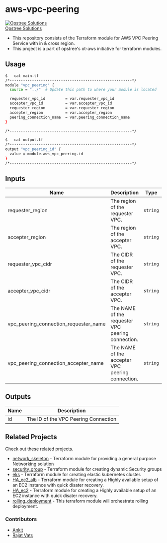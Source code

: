 # aws-vpc-peering

[![Opstree Solutions][opstree_avatar]][opstree_homepage]<br/>[Opstree Solutions][opstree_homepage] 

  [opstree_homepage]: https://opstree.github.io/
  [opstree_avatar]: https://img.cloudposse.com/150x150/https://github.com/opstree.png

- This repository consists of the Terraform module for AWS VPC Peering Service with in & cross region.
- This project is a part of opstree's ot-aws initiative for terraform modules.

## Usage

```sh
$   cat main.tf
/*-------------------------------------------------------*/
module "vpc_peering" {
  source = "../"  # Update this path to where your module is located

  requester_vpc_id         = var.requester_vpc_id
  accepter_vpc_id          = var.accepter_vpc_id
  requester_region         = var.requester_region
  accepter_region          = var.accepter_region
  peering_connection_name  = var.peering_connection_name
}

/*-------------------------------------------------------*/
```

```sh
$   cat output.tf
/*-------------------------------------------------------*/
output "vpc_peering_id" {
  value = module.aws_vpc_peering.id
}
/*-------------------------------------------------------*/
```
## Inputs

| Name | Description | Type | Default | Required |
|------|-------------|:----:|:-----:|:-----:|
| requester_region | The region of the requester VPC. | `string` | `us-east-1` | yes |
| accepter_region | The region of the accepter VPC. | `string` | `us-east-1` | yes |
| requester_vpc_cidr | The CIDR of the requester VPC. | `string` | `10.0.0.0/16` | yes |
| accepter_vpc_cidr | The CIDR of the accepter VPC. | `string` | `172.31.0.0/16` | yes |
| vpc_peering_connection_requester_name | The NAME of the requester VPC peering connection. | `string` | `requester` | yes |
| vpc_peering_connection_accepter_name | The NAME of the accepter VPC peering connection. | `string` | `accepter` | yes |

## Outputs

| Name | Description |
|------|-------------|
| id | The ID of the VPC Peering Connection |

## Related Projects

Check out these related projects.

- [network_skeleton](https://gitlab.com/ot-aws/terrafrom_v0.12.21/network_skeleton) - Terraform module for providing a general purpose Networking solution
- [security_group](https://gitlab.com/ot-aws/terrafrom_v0.12.21/security_group) - Terraform module for creating dynamic Security groups
- [eks](https://gitlab.com/ot-aws/terrafrom_v0.12.21/eks) - Terraform module for creating elastic kubernetes cluster.
- [HA_ec2_alb](https://gitlab.com/ot-aws/terrafrom_v0.12.21/ha_ec2_alb.git) - Terraform module for creating a Highly available setup of an EC2 instance with quick disater recovery.
- [HA_ec2](https://gitlab.com/ot-aws/terrafrom_v0.12.21/ha_ec2.git) - Terraform module for creating a Highly available setup of an EC2 instance with quick disater recovery.
- [rolling_deployment](https://gitlab.com/ot-aws/terrafrom_v0.12.21/rolling_deployment.git) - This terraform module will orchestrate rolling deployment.

### Contributors

- [Ankit](https://www.linkedin.com/in/ankit-mishra-aab383210/) 
- [Rajat Vats](https://www.linkedin.com/in/rajat-vats-32042aa9/)
